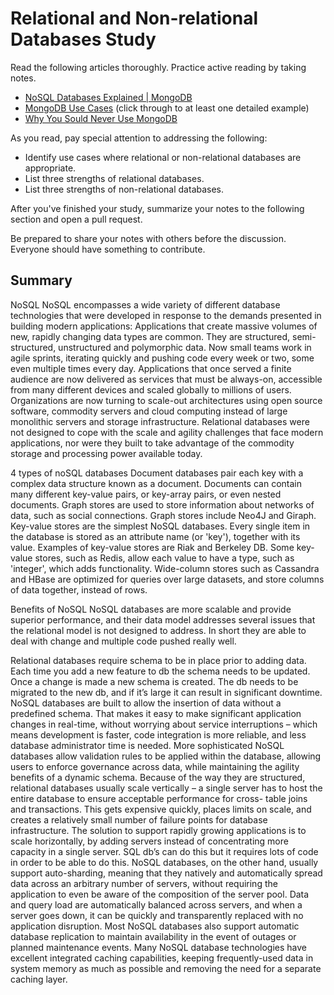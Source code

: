 # Relational and Non-relational Databases Study

Read the following articles thoroughly. Practice active reading by taking notes.

-   [NoSQL Databases Explained | MongoDB](https://www.mongodb.com/nosql-explained)
-   [MongoDB Use Cases](http://docs.mongodb.org/ecosystem/use-cases/) (click
    through to at least one detailed example)
-   [Why You Sould Never Use MongoDB](http://www.sarahmei.com/blog/2013/11/11/why-you-should-never-use-mongodb/)

As you read, pay special attention to addressing the following:

-   Identify use cases where relational or non-relational databases are
    appropriate.
-   List three strengths of relational databases.
-   List three strengths of non-relational databases.

After you've finished your study, summarize your notes to the following section
and open a pull request.

Be prepared to share your notes with others before the discussion. Everyone
should have something to contribute.

## Summary

NoSQL
NoSQL encompasses a wide variety of different database technologies that were developed in response to the demands presented in building modern applications:
Applications that create massive volumes of new, rapidly changing data types are common. They are structured, semi-structured, unstructured and polymorphic data. Now small teams work in agile sprints, iterating quickly and pushing code every week or two, some even multiple times every day.
Applications that once served a finite audience are now delivered as services that must be always-on, accessible from many different devices and scaled globally to millions of users.
Organizations are now turning to scale-out architectures using open source software, commodity servers and cloud computing instead of large monolithic servers and storage infrastructure.
Relational databases were not designed to cope with the scale and agility challenges that face modern applications, nor were they built to take advantage of the commodity storage and processing power available today.

4 types of noSQL databases
Document databases pair each key with a complex data structure known as a document. Documents can contain many different key-value pairs, or key-array pairs, or even nested documents.
Graph stores are used to store information about networks of data, such as social connections. Graph stores include Neo4J and Giraph.
Key-value stores are the simplest NoSQL databases. Every single item in the database is stored as an attribute name (or 'key'), together with its value. Examples of key-value stores are Riak and Berkeley DB. Some key-value stores, such as Redis, allow each value to have a type, such as 'integer', which adds functionality.
Wide-column stores such as Cassandra and HBase are optimized for queries over large datasets, and store columns of data together, instead of rows.

Benefits of NoSQL
NoSQL databases are more scalable and provide superior performance, and their data model addresses several issues that the relational model is not designed to address.
In short they are able to deal with change and multiple code pushed really well.

Relational databases require schema to be in place prior to adding data. Each time you add a new feature to db the schema needs to be updated. Once a change is made a new schema is created. The db needs to be migrated to the new db, and if it’s large it can result in significant downtime. NoSQL databases are built to allow the insertion of data without a predefined schema. That makes it easy to make significant application changes in real-time, without worrying about service interruptions – which means development is faster, code integration is more reliable, and less database administrator time is needed. More sophisticated NoSQL databases allow validation rules to be applied within the database, allowing users to enforce governance across data, while maintaining the agility benefits of a dynamic schema.
Because of the way they are structured, relational databases usually scale vertically – a single server has to host the entire database to ensure acceptable performance for cross- table joins and transactions. This gets expensive quickly, places limits on scale, and creates a relatively small number of failure points for database infrastructure. The solution to support rapidly growing applications is to scale horizontally, by adding servers instead of concentrating more capacity in a single server. SQL db’s can do this but it requires lots of code in order to be able to do this. NoSQL databases, on the other hand, usually support auto-sharding, meaning that they natively and automatically spread data across an arbitrary number of servers, without requiring the application to even be aware of the composition of the server pool. Data and query load are automatically balanced across servers, and when a server goes down, it can be quickly and transparently replaced with no application disruption. Most NoSQL databases also support automatic database replication to maintain availability in the event of outages or planned maintenance events.
Many NoSQL database technologies have excellent integrated caching capabilities, keeping frequently-used data in system memory as much as possible and removing the need for a separate caching layer.
